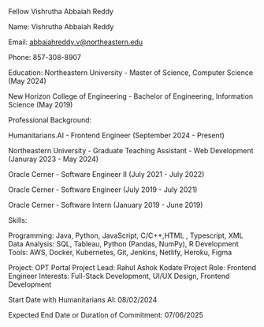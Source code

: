 Fellow Vishrutha Abbaiah Reddy

Name: Vishrutha Abbaiah Reddy

Email: abbaiahreddy.v@northeastern.edu

Phone: 857-308-8907

Education:
Northeastern University - Master of Science, Computer Science (May 2024)

New Horizon College of Engineering - Bachelor of Engineering, Information Science (May 2019)

Professional Background:

Humanitarians.AI - Frontend Engineer (September 2024 - Present)

Northeastern University - Graduate Teaching Assistant - Web Development (Januray 2023 - May 2024)

Oracle Cerner - Software Engineer II (July 2021 - July 2022)

Oracle Cerner - Software Engineer (July 2019 - July 2021)

Oracle Cerner - Software Intern (January 2019 - June 2019)


Skills:

Programming: Java, Python, JavaScript, C/C++,HTML , Typescript, XML
Data Analysis: SQL, Tableau, Python (Pandas, NumPy), R
Development Tools: AWS, Docker, Kubernetes, Git, Jenkins, Netlify, Heroku, Figma

Project: OPT Portal
Project Lead: Rahul Ashok Kodate
Project Role: Frontend Engineer
Interests: Full-Stack Development, UI/UX Design, Frontend Development

Start Date with Humanitarians AI:
08/02/2024

Expected End Date or Duration of Commitment:
07/06/2025
